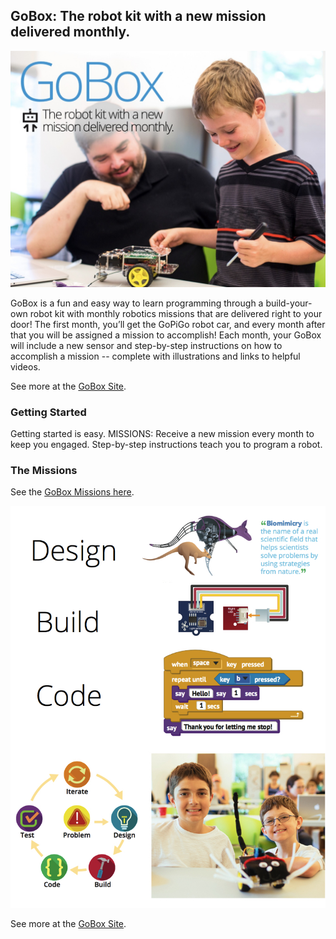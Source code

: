 ## **GoBox: The robot kit with a new mission delivered monthly.**

![Picture](gobox-for-the-raspberry-pi-by-dexter-industries.jpg)

GoBox is a fun and easy way to learn programming through a build-your-own robot kit with monthly robotics missions that are delivered right to your door! The first month, you’ll get the GoPiGo robot car, and every month after that you will be assigned a mission to accomplish! Each month, your GoBox will include a new sensor and step-by-step instructions on how to accomplish a mission -- complete with illustrations and links to helpful videos.

See more at the [GoBox Site](http://dexterindustries.com/gobox).

### Getting Started
Getting started is easy. MISSIONS: Receive a new mission every month to keep you engaged.  Step-by-step instructions teach you to program a robot.  

### The Missions
See the [GoBox Missions here](http://www.dexterindustries.com/goboxmissions/).

![Picture](monthly-missions.jpg)

See more at the [GoBox Site](http://dexterindustries.com/gobox).